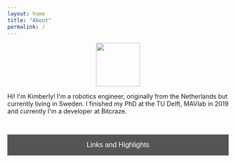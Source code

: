 ```yaml
---
layout: home
title: "About"
permalink: /
---
```


<script data-goatcounter="https://knmcguire.goatcounter.com/count"
async src="//gc.zgo.at/count.js"></script>

<p align="center">
<img width="100" height="100" src="/images/kim_picture.png">
</p>



Hi! I'm Kimberly! I'm a robotics engineer, originally from the Netherlands but currently living in Sweden.  I finished my PhD at the TU Delft, MAVlab in 2019 and currently I'm a developer at Bitcraze.

 <br/>

<a href="/ln"><button style="background-color: #555555;
        border: none;
        color: white;
        padding: 15px 32px;
        text-align: center;
        text-decoration: none;
        display: inline-block;
        font-size: 16px;
        width: 100%; 
        cursor: pointer">Links and Highlights</button></a>

